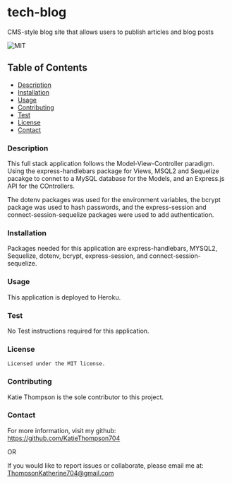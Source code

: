 # tech-blog

CMS-style blog site that allows users to publish articles and blog posts

![MIT](https://img.shields.io/badge/license-MIT-blue)

## Table of Contents

- [Description](#description)
- [Installation](#installation)
- [Usage](#usage)
- [Contributing](#contributing)
- [Test](#test)
- [License](#license)
- [Contact](#contact)

### Description

This full stack application follows the Model-View-Controller paradigm. Using the express-handlebars package for Views, MSQL2 and Sequelize pacakge to connet to a MySQL database for the Models, and an Express.js API for the COntrollers.

The dotenv packages was used for the environment variables, the bcrypt package was used to hash passwords, and the express-session and connect-session-sequelize packages were used to add authentication.

### Installation

Packages needed for this application are express-handlebars, MYSQL2, Sequelize, dotenv, bcrypt, express-session, and connect-session-sequelize.

### Usage

This application is deployed to Heroku.

### Test

No Test instructions required for this application.

### License

    Licensed under the MIT license.

### Contributing

Katie Thompson is the sole contributor to this project.

### Contact

For more information, visit my github: https://github.com/KatieThompson704

OR

If you would like to report issues or collaborate, please email me at: [ThompsonKatherine704@gmail.com](mailto:ThompsonKatherine704@gmail.com)
